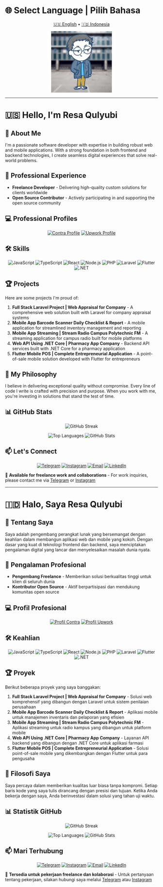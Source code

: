 # 🌐 Select Language | Pilih Bahasa

<p align="center">
  <a href="#english-version">🇺🇸 English</a> • 
  <a href="#indonesian-version">🇮🇩 Indonesia</a>
</p>

<p align="center">
  <img width="200" src="https://raw.githubusercontent.com/Resaqulyubi/Resaqulyubi/main/me.png?raw=true">
</p>

---

<a name="english-version"></a>
# 🇺🇸 Hello, I'm Resa Qulyubi

## 🚀 About Me

I'm a passionate software developer with expertise in building robust web and mobile applications. With a strong foundation in both frontend and backend technologies, I create seamless digital experiences that solve real-world problems.

## 💼 Professional Experience

- **Freelance Developer** - Delivering high-quality custom solutions for clients worldwide
- **Open Source Contributor** - Actively participating in and supporting the open source community

## 💻 Professional Profiles

<p align="center">
  <a href="https://contra.com/resa_qulyubi/work"><img src="https://img.shields.io/badge/Contra-FF5846?style=for-the-badge&logo=contra&logoColor=white" alt="Contra Profile" /></a>
  <a href="https://www.upwork.com/freelancers/~011d0e4171200d25d7?mp_source=share"><img src="https://img.shields.io/badge/Upwork-6FDA44?style=for-the-badge&logo=upwork&logoColor=white" alt="Upwork Profile" /></a>
</p>

## 🛠️ Skills

<p align="center">
  <img src="https://img.shields.io/badge/JavaScript-F7DF1E?style=for-the-badge&logo=javascript&logoColor=black" alt="JavaScript" />
  <img src="https://img.shields.io/badge/TypeScript-007ACC?style=for-the-badge&logo=typescript&logoColor=white" alt="TypeScript" />
  <img src="https://img.shields.io/badge/React-20232A?style=for-the-badge&logo=react&logoColor=61DAFB" alt="React" />
  <img src="https://img.shields.io/badge/Node.js-339933?style=for-the-badge&logo=nodedotjs&logoColor=white" alt="Node.js" />
  <img src="https://img.shields.io/badge/PHP-777BB4?style=for-the-badge&logo=php&logoColor=white" alt="PHP" />
  <img src="https://img.shields.io/badge/Laravel-FF2D20?style=for-the-badge&logo=laravel&logoColor=white" alt="Laravel" />
  <img src="https://img.shields.io/badge/Flutter-02569B?style=for-the-badge&logo=flutter&logoColor=white" alt="Flutter" />
  <img src="https://img.shields.io/badge/.NET-512BD4?style=for-the-badge&logo=dotnet&logoColor=white" alt=".NET" />
</p>

## 🏆 Projects

Here are some projects I'm proud of:

1. **Full Stack Laravel Project | Web Appraisal for Company** - A comprehensive web solution built with Laravel for company appraisal systems
2. **Mobile App Barcode Scanner Daily Checklist & Report** - A mobile application for streamlined inventory management and reporting
3. **Mobile App Streaming | Stream Radio Campus Polytechnic FM** - A streaming application for campus radio built for mobile platforms
4. **Web API Using .NET Core | Pharmacy App Company** - Backend API services built with .NET Core for a pharmacy application
5. **Flutter Mobile POS | Complete Entrepreneurial Application** - A point-of-sale mobile solution developed with Flutter for entrepreneurs

## 🌟 My Philosophy

I believe in delivering exceptional quality without compromise. Every line of code I write is crafted with precision and purpose. When you work with me, you're investing in solutions that stand the test of time.

## 📊 GitHub Stats

<p align="center">
  <img src="https://github-readme-streak-stats.herokuapp.com/?user=resaqulyubi&theme=dark" alt="GitHub Streak" />
</p>

<p align="center">
  <img src="https://github-readme-stats.vercel.app/api/top-langs?username=resaqulyubi&show_icons=true&locale=en&layout=compact&theme=dark" alt="Top Languages" />
  <img src="https://github-readme-stats.vercel.app/api?username=resaqulyubi&show_icons=true&locale=en&theme=dark" alt="GitHub Stats" />
</p>

## 📫 Let's Connect

<p align="center">
  <a href="https://t.me/resaqulyubi"><img src="https://img.shields.io/badge/Telegram-2CA5E0?style=for-the-badge&logo=telegram&logoColor=white" alt="Telegram" /></a>
  <a href="https://instagram.com/yourusername"><img src="https://img.shields.io/badge/Instagram-E4405F?style=for-the-badge&logo=instagram&logoColor=white" alt="Instagram" /></a>
  <a href="mailto:your.email@example.com"><img src="https://img.shields.io/badge/Email-D14836?style=for-the-badge&logo=gmail&logoColor=white" alt="Email" /></a>
  <a href="https://linkedin.com/in/yourusername"><img src="https://img.shields.io/badge/LinkedIn-0077B5?style=for-the-badge&logo=linkedin&logoColor=white" alt="LinkedIn" /></a>
</p>

💼 **Available for freelance work and collaborations** - For work inquiries, please contact me via [Telegram](https://t.me/resaqulyubi) or [Instagram](https://instagram.com/yourusername)

---

<a name="indonesian-version"></a>
# 🇮🇩 Halo, Saya Resa Qulyubi

## 🚀 Tentang Saya

Saya adalah pengembang perangkat lunak yang bersemangat dengan keahlian dalam membangun aplikasi web dan mobile yang kokoh. Dengan dasar yang kuat di teknologi frontend dan backend, saya menciptakan pengalaman digital yang lancar dan menyelesaikan masalah dunia nyata.

## 💼 Pengalaman Profesional

- **Pengembang Freelance** - Memberikan solusi berkualitas tinggi untuk klien di seluruh dunia
- **Kontributor Open Source** - Aktif berpartisipasi dan mendukung komunitas open source

## 💻 Profil Profesional

<p align="center">
  <a href="https://contra.com/resa_qulyubi/work"><img src="https://img.shields.io/badge/Contra-FF5846?style=for-the-badge&logo=contra&logoColor=white" alt="Profil Contra" /></a>
  <a href="https://www.upwork.com/freelancers/~011d0e4171200d25d7?mp_source=share"><img src="https://img.shields.io/badge/Upwork-6FDA44?style=for-the-badge&logo=upwork&logoColor=white" alt="Profil Upwork" /></a>
</p>

## 🛠️ Keahlian

<p align="center">
  <img src="https://img.shields.io/badge/JavaScript-F7DF1E?style=for-the-badge&logo=javascript&logoColor=black" alt="JavaScript" />
  <img src="https://img.shields.io/badge/TypeScript-007ACC?style=for-the-badge&logo=typescript&logoColor=white" alt="TypeScript" />
  <img src="https://img.shields.io/badge/React-20232A?style=for-the-badge&logo=react&logoColor=61DAFB" alt="React" />
  <img src="https://img.shields.io/badge/Node.js-339933?style=for-the-badge&logo=nodedotjs&logoColor=white" alt="Node.js" />
  <img src="https://img.shields.io/badge/PHP-777BB4?style=for-the-badge&logo=php&logoColor=white" alt="PHP" />
  <img src="https://img.shields.io/badge/Laravel-FF2D20?style=for-the-badge&logo=laravel&logoColor=white" alt="Laravel" />
  <img src="https://img.shields.io/badge/Flutter-02569B?style=for-the-badge&logo=flutter&logoColor=white" alt="Flutter" />
  <img src="https://img.shields.io/badge/.NET-512BD4?style=for-the-badge&logo=dotnet&logoColor=white" alt=".NET" />
</p>

## 🏆 Proyek

Berikut beberapa proyek yang saya banggakan:

1. **Full Stack Laravel Project | Web Appraisal for Company** - Solusi web komprehensif yang dibangun dengan Laravel untuk sistem penilaian perusahaan
2. **Mobile App Barcode Scanner Daily Checklist & Report** - Aplikasi mobile untuk manajemen inventaris dan pelaporan yang efisien
3. **Mobile App Streaming | Stream Radio Campus Polytechnic FM** - Aplikasi streaming untuk radio kampus yang dibangun untuk platform mobile
4. **Web API Using .NET Core | Pharmacy App Company** - Layanan API backend yang dibangun dengan .NET Core untuk aplikasi farmasi
5. **Flutter Mobile POS | Complete Entrepreneurial Application** - Solusi point-of-sale mobile yang dikembangkan dengan Flutter untuk para pengusaha

## 🌟 Filosofi Saya

Saya percaya dalam memberikan kualitas luar biasa tanpa kompromi. Setiap baris kode yang saya tulis dirancang dengan presisi dan tujuan. Ketika Anda bekerja dengan saya, Anda berinvestasi dalam solusi yang tahan uji waktu.

## 📊 Statistik GitHub

<p align="center">
  <img src="https://github-readme-streak-stats.herokuapp.com/?user=resaqulyubi&theme=dark" alt="GitHub Streak" />
</p>

<p align="center">
  <img src="https://github-readme-stats.vercel.app/api/top-langs?username=resaqulyubi&show_icons=true&locale=en&layout=compact&theme=dark" alt="Top Languages" />
  <img src="https://github-readme-stats.vercel.app/api?username=resaqulyubi&show_icons=true&locale=en&theme=dark" alt="GitHub Stats" />
</p>

## 📫 Mari Terhubung

<p align="center">
  <a href="https://t.me/resaqulyubi"><img src="https://img.shields.io/badge/Telegram-2CA5E0?style=for-the-badge&logo=telegram&logoColor=white" alt="Telegram" /></a>
  <a href="https://instagram.com/yourusername"><img src="https://img.shields.io/badge/Instagram-E4405F?style=for-the-badge&logo=instagram&logoColor=white" alt="Instagram" /></a>
  <a href="mailto:your.email@example.com"><img src="https://img.shields.io/badge/Email-D14836?style=for-the-badge&logo=gmail&logoColor=white" alt="Email" /></a>
  <a href="https://linkedin.com/in/yourusername"><img src="https://img.shields.io/badge/LinkedIn-0077B5?style=for-the-badge&logo=linkedin&logoColor=white" alt="LinkedIn" /></a>
</p>

💼 **Tersedia untuk pekerjaan freelance dan kolaborasi** - Untuk pertanyaan tentang pekerjaan, silakan hubungi saya melalui [Telegram](https://t.me/resaqulyubi) atau [Instagram](https://instagram.com/yourusername)

<!-- 
**Resaqulyubi/resaqulyubi** is a ✨ _special_ ✨ repository because its `README.md` (this file) appears on your GitHub profile.
-->
